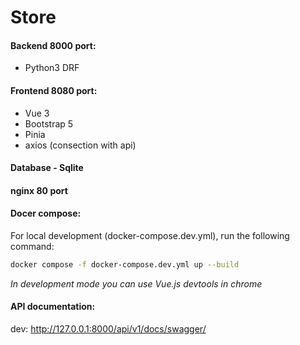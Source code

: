 # Store

#### Backend 8000 port:

- Python3 DRF

#### Frontend 8080 port: 

- Vue 3
- Bootstrap 5
- Pinia
- axios (consection with api)

#### Database - Sqlite

#### nginx 80 port

#### Docer compose:

For local development (docker-compose.dev.yml), run the following command:

```bash
docker compose -f docker-compose.dev.yml up --build
```
_In development mode you can use Vue.js devtools in chrome_

#### API documentation:
dev: http://127.0.0.1:8000/api/v1/docs/swagger/